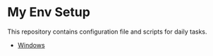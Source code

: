 # My Env Setup

This repository contains configuration file and scripts for daily tasks.

- [Windows](windows)
